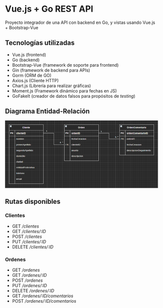 # Vue.js + Go REST API
Proyecto integrador de una API con backend en Go, y vistas usando Vue.js + Bootstrap-Vue

## Tecnologías utilizadas
* Vue.js (frontend)
* Go (backend)
* Bootstrap-Vue (framework de soporte para frontend)
* Gin (framework de backend para APIs)
* Gorm (ORM de GO)
* Axios.js (Cliente HTTP)
* Chart.js (Librería para realizar gráficas)
* Moment.js (Framework dinámico para fechas en JS)
* GoFakeIt (creador de datos falsos para propósitos de _testing_)

## Diagrama Entidad-Relación
![alt text](https://github.com/AlanHerediaG/test-ordenes/raw/main/docs/diagrama-basico-er.png "Diagrama")

## Rutas disponibles
### Clientes
* GET _/clientes_
* GET _/clientes/:ID_
* POST _/clientes_
* PUT _/clientes/:ID_
* DELETE _/clientes/:ID_

### Ordenes
* GET _/ordenes_
* GET _/ordenes/:ID_
* POST _/ordenes_
* PUT _/ordenes/:ID_
* DELETE _/ordenes/:ID_
* GET _/ordenes/:ID/comentarios_
* POST _/ordenes/:ID/comentarios_